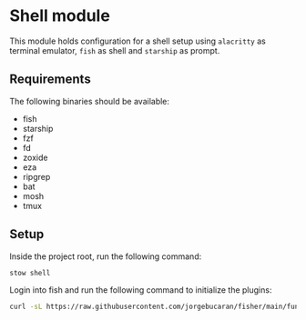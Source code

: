 # Shell module

This module holds configuration for a shell setup using `alacritty` as terminal emulator, `fish` as shell and `starship` as prompt.

## Requirements

The following binaries should be available:

 * fish
 * starship
 * fzf
 * fd
 * zoxide
 * eza
 * ripgrep
 * bat
 * mosh
 * tmux

## Setup

Inside the project root, run the following command:
```bash
stow shell
```

Login into fish and run the following command to initialize the plugins:
```bash
curl -sL https://raw.githubusercontent.com/jorgebucaran/fisher/main/functions/fisher.fish | source && fisher update
```
